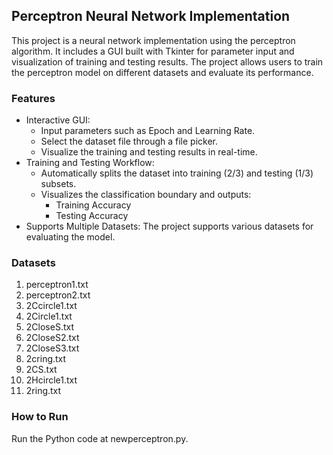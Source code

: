 ## Perceptron Neural Network Implementation
This project is a neural network implementation using the perceptron algorithm. It includes a GUI built with Tkinter for parameter input and visualization of training and testing results. The project allows users to train the perceptron model on different datasets and evaluate its performance.

### Features
* Interactive GUI:
  * Input parameters such as Epoch and Learning Rate.
  * Select the dataset file through a file picker.
  * Visualize the training and testing results in real-time.
* Training and Testing Workflow:
  * Automatically splits the dataset into training (2/3) and testing (1/3) subsets.
  * Visualizes the classification boundary and outputs:
    * Training Accuracy
    * Testing Accuracy
* Supports Multiple Datasets:
The project supports various datasets for evaluating the model.

### Datasets
1. perceptron1.txt
2. perceptron2.txt
3. 2Ccircle1.txt
4. 2Circle1.txt
5. 2CloseS.txt
6. 2CloseS2.txt
7. 2CloseS3.txt
8. 2cring.txt
9. 2CS.txt
10. 2Hcircle1.txt
11. 2ring.txt

### How to Run
Run the Python code at newperceptron.py.
